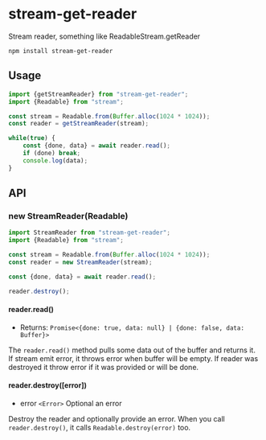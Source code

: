 # stream-get-reader

Stream reader, something like ReadableStream.getReader

```
npm install stream-get-reader
```

## Usage

``` js
import {getStreamReader} from "stream-get-reader";
import {Readable} from "stream";

const stream = Readable.from(Buffer.alloc(1024 * 1024));
const reader = getStreamReader(stream);

while(true) {
    const {done, data} = await reader.read();
    if (done) break;
    console.log(data);
}

```

## API

### new StreamReader(Readable)

``` js
import StreamReader from "stream-get-reader";
import {Readable} from "stream";

const stream = Readable.from(Buffer.alloc(1024 * 1024));
const reader = new StreamReader(stream);

const {done, data} = await reader.read();

reader.destroy();

```

#### reader.read()

- Returns: `Promise<{done: true, data: null} | {done: false, data: Buffer}>`

The `reader.read()` method pulls some data out of the buffer and returns it.
If stream emit error, it throws error when buffer will be empty.
If reader was destroyed it throw error if it was provided or will be done.

#### reader.destroy([error])

- error `<Error>` Optional an error

Destroy the reader and optionally provide an error.
When you call `reader.destroy()`, it calls `Readable.destroy(error)` too.
